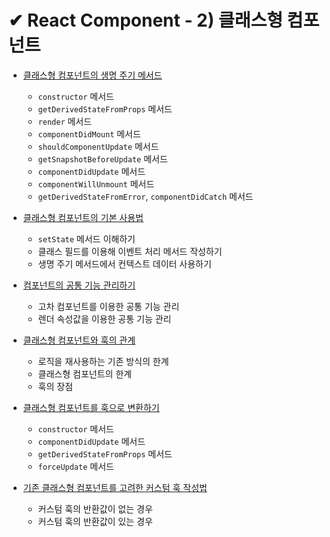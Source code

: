 # ✔ React Component - 2) 클래스형 컴포넌트

- [클래스형 컴포넌트의 생명 주기 메서드](./lifecycle_methods.md)

  - `constructor` 메서드
  - `getDerivedStateFromProps` 메서드
  - `render` 메서드
  - `componentDidMount` 메서드
  - `shouldComponentUpdate` 메서드
  - `getSnapshotBeforeUpdate` 메서드
  - `componentDidUpdate` 메서드
  - `componentWillUnmount` 메서드
  - `getDerivedStateFromError`, `componentDidCatch` 메서드

- [클래스형 컴포넌트의 기본 사용법](./class_component_basic.md)

  - `setState` 메서드 이해하기
  - 클래스 필드를 이용해 이벤트 처리 메서드 작성하기
  - 생명 주기 메서드에서 컨텍스트 데이터 사용하기

- [컴포넌트의 공통 기능 관리하기](./common_feature.md)

  - 고차 컴포넌트를 이용한 공통 기능 관리
  - 렌더 속성값을 이용한 공통 기능 관리

- [클래스형 컴포넌트와 훅의 관계](./class_component_hook_relation.md)

  - 로직을 재사용하는 기존 방식의 한계
  - 클래스형 컴포넌트의 한계
  - 훅의 장점

- [클래스형 컴포넌트를 훅으로 변환하기](./from_class_component_to_hook.md)

  - `constructor` 메서드
  - `componentDidUpdate` 메서드
  - `getDerivedStateFromProps` 메서드
  - `forceUpdate` 메서드

- [기존 클래스형 컴포넌트를 고려한 커스텀 훅 작성법](./custom_hook_in_class_component.md)

  - 커스텀 훅의 반환값이 없는 경우
  - 커스텀 훅의 반환값이 있는 경우
